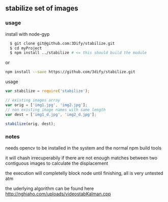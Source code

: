 ## stabilize set of images

### usage

install with node-gyp

```bash
  $ git clone git@github.com:3Dify/stabilize.git
  $ cd myProject
  $ npm install ../stabilize # <= this should build the module
```
or

```bash
npm install --save https://github.com/3dify/stabilize.git
```

usage

```javascript
var stabilize = require('stabilize');

// existing images array
var orig = ['img1.jpg', 'img2.jpg'];
// non existing image names with same length
var dest = ['img1_d.jpg', 'img2_d.jpg'];

stabilize(orig, dest);
```

### notes

needs opencv to be installed in the system and the normal npm build tools

it will chash irrecuperabily if there are not enough matches between two contiguous
images to calculate the displacement

the execution will completelly block node until finishing, all is very untested atm

the uderlying algorithm can be found here http://nghiaho.com/uploads/videostabKalman.cpp


